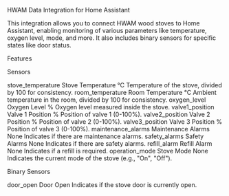 HWAM Data Integration for Home Assistant

This integration allows you to connect HWAM wood stoves to Home Assistant, enabling monitoring of various parameters like temperature, oxygen level, mode, and more. It also includes binary sensors for specific states like door status.

Features

Sensors

stove_temperature	Stove Temperature	°C	Temperature of the stove, divided by 100 for consistency.
room_temperature	Room Temperature	°C	Ambient temperature in the room, divided by 100 for consistency.
oxygen_level	Oxygen Level	%	Oxygen level measured inside the stove.
valve1_position	Valve 1 Position	%	Position of valve 1 (0-100%).
valve2_position	Valve 2 Position	%	Position of valve 2 (0-100%).
valve3_position	Valve 3 Position	%	Position of valve 3 (0-100%).
maintenance_alarms	Maintenance Alarms	None	Indicates if there are maintenance alarms.
safety_alarms	Safety Alarms	None	Indicates if there are safety alarms.
refill_alarm	Refill Alarm	None	Indicates if a refill is required.
operation_mode	Stove Mode	None	Indicates the current mode of the stove (e.g., "On", "Off").



Binary Sensors

door_open	Door Open	Indicates if the stove door is currently open.
